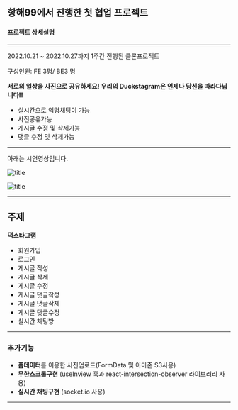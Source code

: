 ## 항해99에서 진행한 첫 협업 프로젝트

#### 프로젝트 상세설명
---
2022.10.21 ~ 2022.10.27까지 1주간 진행된 클론프로젝트

구성인원: FE 3명/ BE3 명

**서로의 일상을 사진으로 공유하세요!
우리의 Duckstagram은 언제나 당신을 따라다닙니다!!**

- 실시간으로 익명채팅이 가능
- 사진공유가능
- 게시글 수정 및 삭제가능
- 댓글 수정 및 삭제가능

---



아래는 시연영상입니다.

![title](https://user-images.githubusercontent.com/113953473/198820439-4994589f-7ff2-478d-9b82-db1f5a281cbf.gif)   

![title](https://user-images.githubusercontent.com/113953473/198820442-ebcbf59d-4a32-4b03-9580-a09da3e3a0aa.gif)   


---
## 주제
**덕스타그램**


- 회원가입
- 로그인
- 게시글 작성
- 게시글 삭제
- 게시글 수정
- 게시글 댓글작성
- 게시글 댓글삭제
- 게시글 댓글수정
- 실시간 채팅방


---
### 추가기능
- **폼데이터**를 이용한 사진업로드(FormData 및 아마존 S3사용)
- **무한스크롤구현** (useInview 훅과 react-intersection-observer 라이브러리 사용)
- **실시간 채팅구현** (socket.io 사용)

---
   




